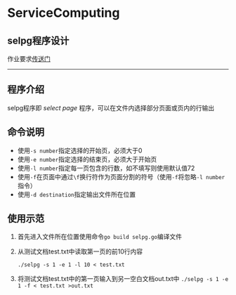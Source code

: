 # ServiceComputing
## selpg程序设计

作业要求[传送门](https://pmlpml.github.io/ServiceComputingOnCloud/ex-cli-basic)

-----
## 程序介绍
selpg程序即 *select page* 程序，可以在文件内选择部分页面或页内的行输出 

## 命令说明
* 使用`-s number`指定选择的开始页，必须大于0
* 使用`-e number`指定选择的结束页，必须大于开始页
* 使用`-l number`指定每一页包含的行数，如不填写则使用默认值72
* 使用`-f`在页面中通过`\f`换行符作为页面分割的符号（使用`-f`将忽略`-l number`指令）
* 使用`-d destination`指定输出文件所在位置

## 使用示范
1. 首先进入文件所在位置使用命令`go build selpg.go`编译文件
2. 从测试文档test.txt中读取第一页的前10行内容   

    `./selpg -s 1 -e 1 -l 10 < test.txt`
3. 将测试文档test.txt中的第一页输入到另一空白文档out.txt中
    `./selpg -s 1 -e 1 -f < test.txt >out.txt`

